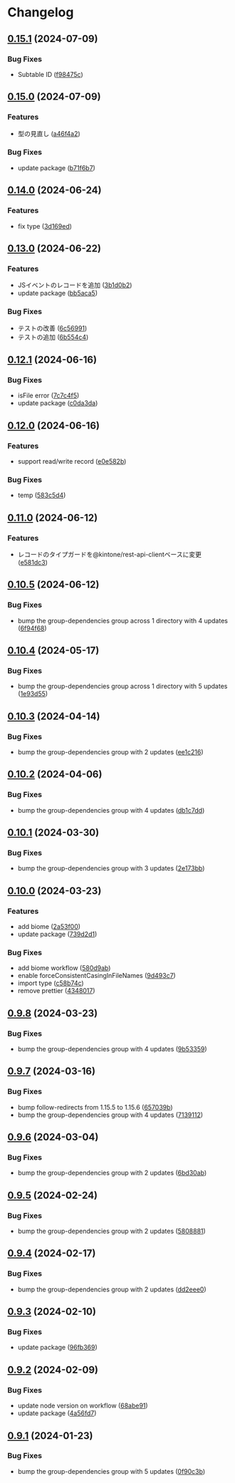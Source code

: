 # Changelog

## [0.15.1](https://github.com/cy-takeuchi/kintone-typeguard/compare/v0.15.0...v0.15.1) (2024-07-09)


### Bug Fixes

* Subtable ID ([f98475c](https://github.com/cy-takeuchi/kintone-typeguard/commit/f98475c0a2371564f74f60b33c40d0f3fcf8213e))

## [0.15.0](https://github.com/cy-takeuchi/kintone-typeguard/compare/v0.14.0...v0.15.0) (2024-07-09)


### Features

* 型の見直し ([a46f4a2](https://github.com/cy-takeuchi/kintone-typeguard/commit/a46f4a279b32d731b0ccf26907dc0bd2ea4c9511))


### Bug Fixes

* update package ([b71f6b7](https://github.com/cy-takeuchi/kintone-typeguard/commit/b71f6b774d5b942a09b29efa7515e3347b49b5bf))

## [0.14.0](https://github.com/cy-takeuchi/kintone-typeguard/compare/v0.13.0...v0.14.0) (2024-06-24)


### Features

* fix type ([3d169ed](https://github.com/cy-takeuchi/kintone-typeguard/commit/3d169ed54c14f8b7b280cd6d35a2de75facc8c05))

## [0.13.0](https://github.com/cy-takeuchi/kintone-typeguard/compare/v0.12.1...v0.13.0) (2024-06-22)


### Features

* JSイベントのレコードを追加 ([3b1d0b2](https://github.com/cy-takeuchi/kintone-typeguard/commit/3b1d0b27e55c8ce61b670d230d211f48e61a5e60))
* update package ([bb5aca5](https://github.com/cy-takeuchi/kintone-typeguard/commit/bb5aca541af3bb9dbc5afb3533e1aea9f9091c13))


### Bug Fixes

* テストの改善 ([6c56991](https://github.com/cy-takeuchi/kintone-typeguard/commit/6c56991c30afce417c84877a62508e58149218a2))
* テストの追加 ([6b554c4](https://github.com/cy-takeuchi/kintone-typeguard/commit/6b554c4c63b23c95faa0eab1dede1e8193546201))

## [0.12.1](https://github.com/cy-takeuchi/kintone-typeguard/compare/v0.12.0...v0.12.1) (2024-06-16)


### Bug Fixes

* isFile error ([7c7c4f5](https://github.com/cy-takeuchi/kintone-typeguard/commit/7c7c4f5175267b25986aaaaa9348f3ae07e721ec))
* update package ([c0da3da](https://github.com/cy-takeuchi/kintone-typeguard/commit/c0da3da30268ddf57091263e05145a9e17eeecb7))

## [0.12.0](https://github.com/cy-takeuchi/kintone-typeguard/compare/v0.11.0...v0.12.0) (2024-06-16)


### Features

* support read/write record ([e0e582b](https://github.com/cy-takeuchi/kintone-typeguard/commit/e0e582b7a672e24f4e0dedcf02b5a450267847dc))


### Bug Fixes

* temp ([583c5d4](https://github.com/cy-takeuchi/kintone-typeguard/commit/583c5d4b924fe6b87e1bdd5f9a08205892afa445))

## [0.11.0](https://github.com/cy-takeuchi/kintone-typeguard/compare/v0.10.5...v0.11.0) (2024-06-12)


### Features

* レコードのタイプガードを@kintone/rest-api-clientベースに変更 ([e581dc3](https://github.com/cy-takeuchi/kintone-typeguard/commit/e581dc32d43b307c6bb193c3427f40a2daed9ec1))

## [0.10.5](https://github.com/cy-takeuchi/kintone-typeguard/compare/v0.10.4...v0.10.5) (2024-06-12)


### Bug Fixes

* bump the group-dependencies group across 1 directory with 4 updates ([6f94f68](https://github.com/cy-takeuchi/kintone-typeguard/commit/6f94f682d98c840e6cb2c07478bd600feb0bfa79))

## [0.10.4](https://github.com/cy-takeuchi/kintone-typeguard/compare/v0.10.3...v0.10.4) (2024-05-17)


### Bug Fixes

* bump the group-dependencies group across 1 directory with 5 updates ([1e93d55](https://github.com/cy-takeuchi/kintone-typeguard/commit/1e93d55ba376934194b945e2ce760cc06d370db6))

## [0.10.3](https://github.com/cy-takeuchi/kintone-typeguard/compare/v0.10.2...v0.10.3) (2024-04-14)


### Bug Fixes

* bump the group-dependencies group with 2 updates ([ee1c216](https://github.com/cy-takeuchi/kintone-typeguard/commit/ee1c216b4f29d86ef97fa317a0afdd15c5dfbed3))

## [0.10.2](https://github.com/cy-takeuchi/kintone-typeguard/compare/v0.10.1...v0.10.2) (2024-04-06)


### Bug Fixes

* bump the group-dependencies group with 4 updates ([db1c7dd](https://github.com/cy-takeuchi/kintone-typeguard/commit/db1c7dde457ffef81388c013d1fc215da49e2223))

## [0.10.1](https://github.com/cy-takeuchi/kintone-typeguard/compare/v0.10.0...v0.10.1) (2024-03-30)


### Bug Fixes

* bump the group-dependencies group with 3 updates ([2e173bb](https://github.com/cy-takeuchi/kintone-typeguard/commit/2e173bb75df5ffb6ea69510b1f4acfad389c8729))

## [0.10.0](https://github.com/cy-takeuchi/kintone-typeguard/compare/v0.9.8...v0.10.0) (2024-03-23)


### Features

* add biome ([2a53f00](https://github.com/cy-takeuchi/kintone-typeguard/commit/2a53f00867b0c8b755e9937ac821248e46bae508))
* update package ([739d2d1](https://github.com/cy-takeuchi/kintone-typeguard/commit/739d2d1b962bb239b6c0651a6e91b6346705f97d))


### Bug Fixes

* add biome workflow ([580d9ab](https://github.com/cy-takeuchi/kintone-typeguard/commit/580d9ab55d7dafe467a2fb8cbbd3a63e4f3e9968))
* enable forceConsistentCasingInFileNames ([9d493c7](https://github.com/cy-takeuchi/kintone-typeguard/commit/9d493c72ef369106f477e5ba532dd7a125f5d3a7))
* import type ([c58b74c](https://github.com/cy-takeuchi/kintone-typeguard/commit/c58b74ccb2e61c36e3c7020404e45eea75548783))
* remove prettier ([4348017](https://github.com/cy-takeuchi/kintone-typeguard/commit/4348017540abb74efacc0a316a985858b64057ff))

## [0.9.8](https://github.com/cy-takeuchi/kintone-typeguard/compare/v0.9.7...v0.9.8) (2024-03-23)


### Bug Fixes

* bump the group-dependencies group with 4 updates ([9b53359](https://github.com/cy-takeuchi/kintone-typeguard/commit/9b53359017f16da74db93ff26db295279a1163e7))

## [0.9.7](https://github.com/cy-takeuchi/kintone-typeguard/compare/v0.9.6...v0.9.7) (2024-03-16)


### Bug Fixes

* bump follow-redirects from 1.15.5 to 1.15.6 ([657039b](https://github.com/cy-takeuchi/kintone-typeguard/commit/657039bc96734d00e94d3974811f8cf80527a706))
* bump the group-dependencies group with 4 updates ([7139112](https://github.com/cy-takeuchi/kintone-typeguard/commit/71391120feb0e8d7bb782b3018eb69f32219af0c))

## [0.9.6](https://github.com/cy-takeuchi/kintone-typeguard/compare/v0.9.5...v0.9.6) (2024-03-04)


### Bug Fixes

* bump the group-dependencies group with 2 updates ([6bd30ab](https://github.com/cy-takeuchi/kintone-typeguard/commit/6bd30ab494f8422b4fc1d67a83e4153dd939ed23))

## [0.9.5](https://github.com/cy-takeuchi/kintone-typeguard/compare/v0.9.4...v0.9.5) (2024-02-24)


### Bug Fixes

* bump the group-dependencies group with 2 updates ([5808881](https://github.com/cy-takeuchi/kintone-typeguard/commit/5808881f2bbd240c4ff841266a1646a10e6ca450))

## [0.9.4](https://github.com/cy-takeuchi/kintone-typeguard/compare/v0.9.3...v0.9.4) (2024-02-17)


### Bug Fixes

* bump the group-dependencies group with 2 updates ([dd2eee0](https://github.com/cy-takeuchi/kintone-typeguard/commit/dd2eee01a3f9715891bb2d2eed76a864302a3ffc))

## [0.9.3](https://github.com/cy-takeuchi/kintone-typeguard/compare/v0.9.2...v0.9.3) (2024-02-10)


### Bug Fixes

* update package ([96fb369](https://github.com/cy-takeuchi/kintone-typeguard/commit/96fb369984bb04b71427f700404d7931df0461c6))

## [0.9.2](https://github.com/cy-takeuchi/kintone-typeguard/compare/v0.9.1...v0.9.2) (2024-02-09)


### Bug Fixes

* update node version on workflow ([68abe91](https://github.com/cy-takeuchi/kintone-typeguard/commit/68abe91c0221a904f39c54210f80a2c12c851d82))
* update package ([4a56fd7](https://github.com/cy-takeuchi/kintone-typeguard/commit/4a56fd7b5f5420ebac4f6659fa4b41684cba8a6a))

## [0.9.1](https://github.com/cy-takeuchi/kintone-typeguard/compare/v0.9.0...v0.9.1) (2024-01-23)


### Bug Fixes

* bump the group-dependencies group with 5 updates ([0f90c3b](https://github.com/cy-takeuchi/kintone-typeguard/commit/0f90c3bb35ccc6348b6174d04f5858a739488360))
